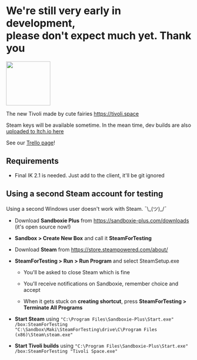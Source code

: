 # We're still very early in development,<br/>please don't expect much yet. Thank you

<img height="120" src="https://user-images.githubusercontent.com/8362329/189507308-8887d4e0-94d8-4380-9520-8c00ff48fb6e.png"/>

The new Tivoli made by cute fairies https://tivoli.space

Steam keys will be available sometime. In the mean time, dev builds are also [uploaded to Itch.io here](https://makifoxgirl.itch.io/tivolispace)

See our [Trello page](https://trello.com/b/za4VZKkl/tivoli-space)!

## Requirements

-   Final IK 2.1 is needed. Just add to the client, it'll be git ignored

## Using a second Steam account for testing

<!--
-   Create a second user in Windows settings

-   `runas /user:Lobstertje /savecred "C:\Program Files (x86)\Steam\steam.exe"`

this doesnt work for steam lmao what!!!

it uses "C:\Program Files (x86)\Steam\config" instead of user appdata

-->

Using a second Windows user doesn't work with Steam. ¯\\\_(ツ)\_/¯

-   Download **Sandboxie Plus** from https://sandboxie-plus.com/downloads (it's open source now!)

-   **Sandbox > Create New Box** and call it **SteamForTesting**

-   Download **Steam** from https://store.steampowered.com/about/

-   **SteamForTesting > Run > Run Program** and select SteamSetup.exe

    -   You'll be asked to close Steam which is fine

    -   You'll receive notifications on Sandboxie, remember choice and accept

    -   When it gets stuck on **creating shortcut**, press **SteamForTesting > Terminate All Programs**

-   **Start Steam** using `"C:\Program Files\Sandboxie-Plus\Start.exe" /box:SteamForTesting "C:\Sandbox\Maki\SteamForTesting\drive\C\Program Files (x86)\Steam\steam.exe"`

-   **Start Tivoli builds** using `"C:\Program Files\Sandboxie-Plus\Start.exe" /box:SteamForTesting "Tivoli Space.exe"`
